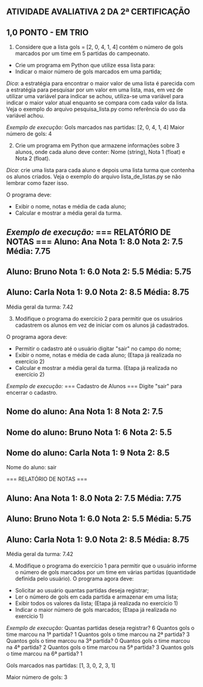 ## ATIVIDADE AVALIATIVA 2 DA 2ª CERTIFICAÇÃO
## 1,0 PONTO - EM TRIO

1. Considere que a lista gols = [2, 0, 4, 1, 4] contém o número de gols marcados por um time em 5 partidas do campeonato.
* Crie um programa em Python que utilize essa lista para:
* Indicar o maior número de gols marcados em uma partida;

*Dica*: a estratégia para encontrar o maior valor de uma lista é parecida com a estratégia para pesquisar por um valor em uma lista, mas, em vez de utilizar uma variável para indicar se achou, utiliza-se uma variável para indicar o maior valor atual enquanto se compara com cada valor da lista. Veja o exemplo do arquivo pesquisa_lista.py como referência do uso da variável achou.

*Exemplo de execução:*
Gols marcados nas partidas: [2, 0, 4, 1, 4]
Maior número de gols: 4 

2. Crie um programa em Python que armazene informações sobre 3 alunos, onde cada aluno deve conter: Nome (string), Nota 1 (float) e Nota 2 (float).

*Dica*: crie uma lista para cada aluno e depois uma lista turma que contenha os alunos criados. Veja o exemplo do arquivo lista_de_listas.py se não lembrar como fazer isso.

O programa deve:
* Exibir o nome, notas e média de cada aluno;
* Calcular e mostrar a média geral da turma.


*Exemplo de execução:*
=== RELATÓRIO DE NOTAS ===
Aluno: Ana
Nota 1: 8.0
Nota 2: 7.5
Média: 7.75
--------------------
Aluno: Bruno
Nota 1: 6.0
Nota 2: 5.5
Média: 5.75
--------------------
Aluno: Carla
Nota 1: 9.0
Nota 2: 8.5
Média: 8.75
--------------------
Média geral da turma: 7.42

3. Modifique o programa do exercício 2 para permitir que os usuários cadastrem os alunos em vez de iniciar com os alunos já cadastrados.

O programa agora deve:
* Permitir o cadastro até o usuário digitar "sair" no campo do nome;
* Exibir o nome, notas e média de cada aluno; (Etapa já realizada no exercício 2)
* Calcular e mostrar a média geral da turma. (Etapa já realizada no exercício 2)

*Exemplo de execução:*
=== Cadastro de Alunos ===
Digite "sair" para encerrar o cadastro.

Nome do aluno: Ana
Nota 1: 8
Nota 2: 7.5
-------------------------
Nome do aluno: Bruno
Nota 1: 6
Nota 2: 5.5
-------------------------
Nome do aluno: Carla
Nota 1: 9
Nota 2: 8.5
-------------------------
Nome do aluno: sair

=== RELATÓRIO DE NOTAS ===

Aluno: Ana
Nota 1: 8.0
Nota 2: 7.5
Média: 7.75
--------------------

Aluno: Bruno
Nota 1: 6.0
Nota 2: 5.5
Média: 5.75
--------------------

Aluno: Carla
Nota 1: 9.0
Nota 2: 8.5
Média: 8.75
--------------------

Média geral da turma: 7.42

4. Modifique o programa do exercício 1 para permitir que o usuário informe o número de gols marcados por um time em várias partidas (quantidade definida pelo usuário).
O programa agora deve:
* Solicitar ao usuário quantas partidas deseja registrar;
* Ler o número de gols em cada partida e armazenar em uma lista;
* Exibir todos os valores da lista; (Etapa já realizada no exercício 1)
* Indicar o maior número de gols marcados; (Etapa já realizada no exercício 1)

*Exemplo de execução:*
Quantas partidas deseja registrar? 6
Quantos gols o time marcou na 1ª partida? 1
Quantos gols o time marcou na 2ª partida? 3
Quantos gols o time marcou na 3ª partida? 0
Quantos gols o time marcou na 4ª partida? 2
Quantos gols o time marcou na 5ª partida? 3
Quantos gols o time marcou na 6ª partida? 1

Gols marcados nas partidas: [1, 3, 0, 2, 3, 1]

Maior número de gols: 3 


